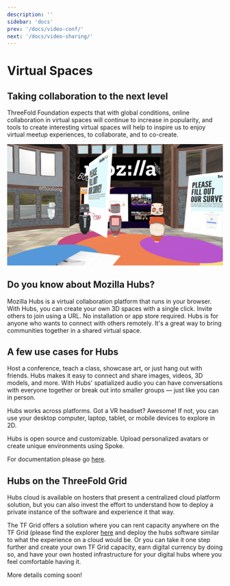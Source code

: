 ```yaml
---
description: ''
sidebar: 'docs'
prev: '/docs/video-conf/'
next: '/docs/video-sharing/'
---
```


# Virtual Spaces

## Taking collaboration to the next level

ThreeFold Foundation expects that with global conditions, online collaboration in virtual spaces will continue to increase in popularity, and tools to create interesting virtual spaces will help to inspire us to enjoy virtual meetup experiences, to collaborate, and to co-create.

![](./img/hubs.png)

## Do you know about Mozilla Hubs?

Mozilla Hubs is a virtual collaboration platform that runs in your browser. With Hubs, you can create your own 3D spaces with a single click. Invite others to join using a URL. No installation or app store required. Hubs is for anyone who wants to connect with others remotely. It's a great way to bring communities together in a shared virtual space.

## A few use cases for Hubs

Host a conference, teach a class, showcase art, or just hang out with friends. Hubs makes it easy to connect and share images, videos, 3D models, and more. With Hubs' spatialized audio you can have conversations with everyone together or break out into smaller groups — just like you can in person.

Hubs works across platforms. Got a VR headset? Awesome! If not, you can use your desktop computer, laptop, tablet, or mobile devices to explore in 2D.

Hubs is open source and customizable. Upload personalized avatars or create unique environments using Spoke.

For documentation please go [here](https://hubs.mozilla.com/docs/hubs-cloud-getting-started.html).

## Hubs on the ThreeFold Grid

Hubs cloud is available on hosters that present a centralized cloud platform solution, but you can also invest the effort to understand how to deploy a private instance of the software and experience it that way.

The TF Grid offers a solution where you can rent capacity anywhere on the TF Grid (please find the explorer [here]((https://explorer.grid.tf/)) and deploy the hubs software similar to what the experience on a cloud would be. Or you can take it one step further and create your own TF Grid capacity, earn digital currency by doing so, and have your own hosted infrastructure for your digital hubs where you feel comfortable having it.

More details coming soon!